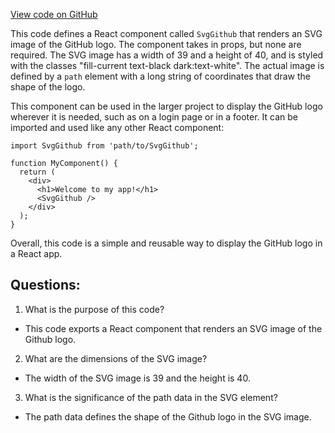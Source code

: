 [View code on GitHub](https://github.com/ergoplatform/ergoweb/components/icons/Github.js)

This code defines a React component called `SvgGithub` that renders an SVG image of the GitHub logo. The component takes in props, but none are required. The SVG image has a width of 39 and a height of 40, and is styled with the classes "fill-current text-black dark:text-white". The actual image is defined by a `path` element with a long string of coordinates that draw the shape of the logo.

This component can be used in the larger project to display the GitHub logo wherever it is needed, such as on a login page or in a footer. It can be imported and used like any other React component:

```
import SvgGithub from 'path/to/SvgGithub';

function MyComponent() {
  return (
    <div>
      <h1>Welcome to my app!</h1>
      <SvgGithub />
    </div>
  );
}
```

Overall, this code is a simple and reusable way to display the GitHub logo in a React app.
## Questions: 
 1. What is the purpose of this code?
- This code exports a React component that renders an SVG image of the Github logo.

2. What are the dimensions of the SVG image?
- The width of the SVG image is 39 and the height is 40.

3. What is the significance of the path data in the SVG element?
- The path data defines the shape of the Github logo in the SVG image.